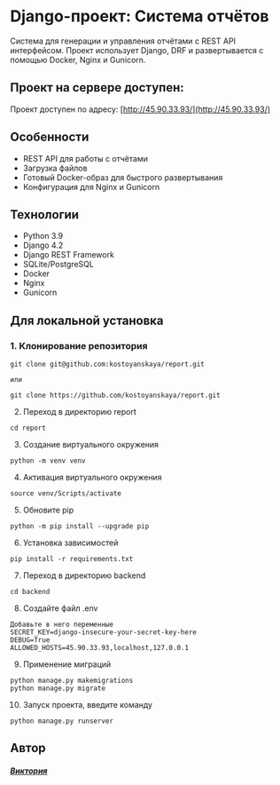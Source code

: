 # Django-проект: Система отчётов

Система для генерации и управления отчётами с REST API интерфейсом. Проект использует Django, DRF и развертывается с помощью Docker, Nginx и Gunicorn.

## Проект на сервере доступен:

Проект доступен по адресу: [http://45.90.33.93/](http://45.90.33.93/)

## Особенности

- REST API для работы с отчётами
- Загрузка файлов
- Готовый Docker-образ для быстрого развертывания
- Конфигурация для Nginx и Gunicorn

## Технологии

- Python 3.9
- Django 4.2
- Django REST Framework
- SQLite/PostgreSQL
- Docker
- Nginx
- Gunicorn

##  Для локальной установка

### 1. Клонирование репозитория
```
git clone git@github.com:kostoyanskaya/report.git

или

git clone https://github.com/kostoyanskaya/report.git
```


2. Переход в директорию report

```
cd report
```

3. Создание виртуального окружения

```
python -m venv venv
```

4. Активация виртуального окружения

```
source venv/Scripts/activate
```

5. Обновите pip

```
python -m pip install --upgrade pip
```

6. Установка зависимостей

```
pip install -r requirements.txt
```

7. Переход в директорию backend

```
cd backend
```

8. Создайте файл .env

```
Добавьте в него переменные
SECRET_KEY=django-insecure-your-secret-key-here
DEBUG=True
ALLOWED_HOSTS=45.90.33.93,localhost,127.0.0.1
```

9. Применение миграций

```
python manage.py makemigrations
python manage.py migrate
```



10. Запуск проекта, введите команду

```
python manage.py runserver
```



## Автор
#### [_Виктория_](https://github.com/kostoyanskaya/)